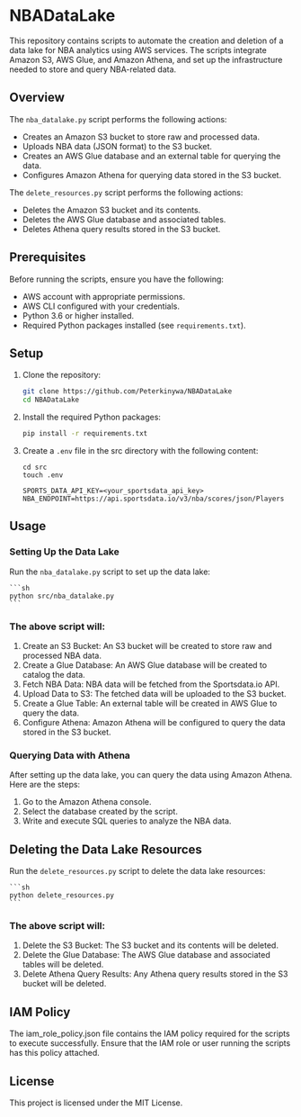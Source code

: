 # NBADataLake

This repository contains scripts to automate the creation and deletion of a data lake for NBA analytics using AWS services. The scripts integrate Amazon S3, AWS Glue, and Amazon Athena, and set up the infrastructure needed to store and query NBA-related data.

## Overview

The `nba_datalake.py` script performs the following actions:
- Creates an Amazon S3 bucket to store raw and processed data.
- Uploads NBA data (JSON format) to the S3 bucket.
- Creates an AWS Glue database and an external table for querying the data.
- Configures Amazon Athena for querying data stored in the S3 bucket.

The `delete_resources.py` script performs the following actions:
- Deletes the Amazon S3 bucket and its contents.
- Deletes the AWS Glue database and associated tables.
- Deletes Athena query results stored in the S3 bucket.

## Prerequisites

Before running the scripts, ensure you have the following:
- AWS account with appropriate permissions.
- AWS CLI configured with your credentials.
- Python 3.6 or higher installed.
- Required Python packages installed (see `requirements.txt`).

## Setup

1. Clone the repository:
    ```sh
    git clone https://github.com/Peterkinywa/NBADataLake
    cd NBADataLake
    ```

2. Install the required Python packages:
    ```sh
    pip install -r requirements.txt
    ```

3. Create a `.env` file in the src directory with the following content:
    ```
    cd src
    touch .env
    ```

    ```
    SPORTS_DATA_API_KEY=<your_sportsdata_api_key>
    NBA_ENDPOINT=https://api.sportsdata.io/v3/nba/scores/json/Players
    ```

## Usage

### Setting Up the Data Lake

Run the `nba_datalake.py` script to set up the data lake:

    ```sh
    python src/nba_datalake.py
    ```
    
### The above script will:

1. Create an S3 Bucket: An S3 bucket will be created to store raw and processed NBA data.
2. Create a Glue Database: An AWS Glue database will be created to catalog the data.
3. Fetch NBA Data: NBA data will be fetched from the Sportsdata.io API.
4. Upload Data to S3: The fetched data will be uploaded to the S3 bucket.
5. Create a Glue Table: An external table will be created in AWS Glue to query the data.
6. Configure Athena: Amazon Athena will be configured to query the data stored in the S3 bucket.

### Querying Data with Athena

After setting up the data lake, you can query the data using Amazon Athena. Here are the steps:

1. Go to the Amazon Athena console.
2. Select the database created by the script.
3. Write and execute SQL queries to analyze the NBA data.

## Deleting the Data Lake Resources

Run the `delete_resources.py` script to delete the data lake resources:

    ```sh
    python delete_resources.py
    ```

### The above script will:

1. Delete the S3 Bucket: The S3 bucket and its contents will be deleted.
2. Delete the Glue Database: The AWS Glue database and associated tables will be deleted.
3. Delete Athena Query Results: Any Athena query results stored in the S3 bucket will be deleted.

## IAM Policy

The iam_role_policy.json file contains the IAM policy required for the scripts to execute successfully. Ensure that the IAM role or user running the scripts has this policy attached.

## License

This project is licensed under the MIT License.
